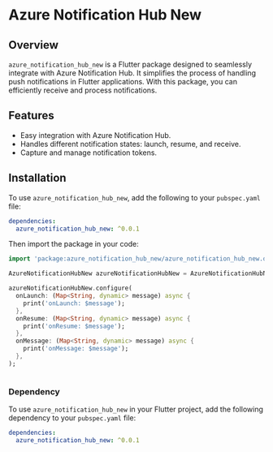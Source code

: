 # Azure Notification Hub New

## Overview

`azure_notification_hub_new` is a Flutter package designed to seamlessly integrate with Azure Notification Hub. It simplifies the process of handling push notifications in Flutter applications. With this package, you can efficiently receive and process notifications.

## Features

- Easy integration with Azure Notification Hub.
- Handles different notification states: launch, resume, and receive.
- Capture and manage notification tokens.

## Installation

To use `azure_notification_hub_new`, add the following to your `pubspec.yaml` file:

```yaml
dependencies:
  azure_notification_hub_new: ^0.0.1
```

Then import the package in your code:

```dart
import 'package:azure_notification_hub_new/azure_notification_hub_new.dart';

AzureNotificationHubNew azureNotificationHubNew = AzureNotificationHubNew();

azureNotificationHubNew.configure(
  onLaunch: (Map<String, dynamic> message) async {
    print('onLaunch: $message');
  },
  onResume: (Map<String, dynamic> message) async {
    print('onResume: $message');
  },
  onMessage: (Map<String, dynamic> message) async {
    print('onMessage: $message');
  },
);



```


### Dependency

To use `azure_notification_hub_new` in your Flutter project, add the following dependency to your `pubspec.yaml` file:

```yaml
dependencies:
  azure_notification_hub_new: ^0.0.1

